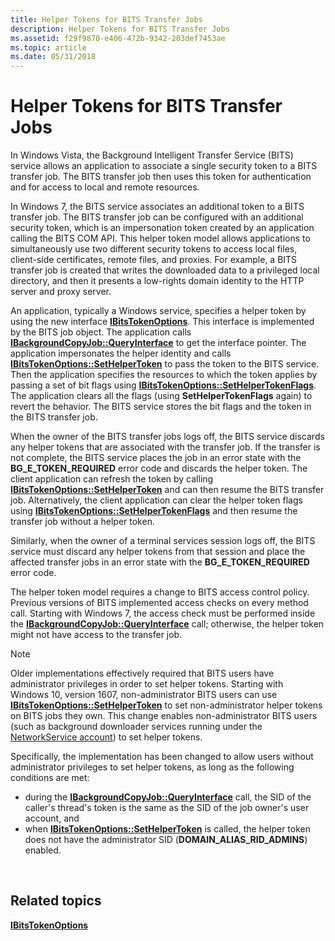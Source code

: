 ```yaml
---
title: Helper Tokens for BITS Transfer Jobs
description: Helper Tokens for BITS Transfer Jobs
ms.assetid: f29f9870-e406-472b-9342-203def7453ae
ms.topic: article
ms.date: 05/31/2018
---
```


# Helper Tokens for BITS Transfer Jobs

In Windows Vista, the Background Intelligent Transfer Service (BITS) service allows an application to associate a single security token to a BITS transfer job. The BITS transfer job then uses this token for authentication and for access to local and remote resources.

In Windows 7, the BITS service associates an additional token to a BITS transfer job. The BITS transfer job can be configured with an additional security token, which is an impersonation token created by an application calling the BITS COM API. This helper token model allows applications to simultaneously use two different security tokens to access local files, client-side certificates, remote files, and proxies. For example, a BITS transfer job is created that writes the downloaded data to a privileged local directory, and then it presents a low-rights domain identity to the HTTP server and proxy server.

An application, typically a Windows service, specifies a helper token by using the new interface [**IBitsTokenOptions**](/windows/desktop/api/Bits4_0/nn-bits4_0-ibitstokenoptions). This interface is implemented by the BITS job object. The application calls [**IBackgroundCopyJob::QueryInterface**](/windows/desktop/api/Bits/nn-bits-ibackgroundcopyjob) to get the interface pointer. The application impersonates the helper identity and calls [**IBitsTokenOptions::SetHelperToken**](/windows/desktop/api/Bits4_0/nf-bits4_0-ibitstokenoptions-sethelpertoken) to pass the token to the BITS service. Then the application specifies the resources to which the token applies by passing a set of bit flags using [**IBitsTokenOptions::SetHelperTokenFlags**](/windows/desktop/api/Bits4_0/nf-bits4_0-ibitstokenoptions-sethelpertokenflags). The application clears all the flags (using **SetHelperTokenFlags** again) to revert the behavior. The BITS service stores the bit flags and the token in the BITS transfer job.

When the owner of the BITS transfer jobs logs off, the BITS service discards any helper tokens that are associated with the transfer job. If the transfer is not complete, the BITS service places the job in an error state with the **BG\_E\_TOKEN\_REQUIRED** error code and discards the helper token. The client application can refresh the token by calling [**IBitsTokenOptions::SetHelperToken**](/windows/desktop/api/Bits4_0/nf-bits4_0-ibitstokenoptions-sethelpertoken) and can then resume the BITS transfer job. Alternatively, the client application can clear the helper token flags using [**IBitsTokenOptions::SetHelperTokenFlags**](/windows/desktop/api/Bits4_0/nf-bits4_0-ibitstokenoptions-sethelpertokenflags) and then resume the transfer job without a helper token.

Similarly, when the owner of a terminal services session logs off, the BITS service must discard any helper tokens from that session and place the affected transfer jobs in an error state with the **BG\_E\_TOKEN\_REQUIRED** error code.

The helper token model requires a change to BITS access control policy. Previous versions of BITS implemented access checks on every method call. Starting with Windows 7, the access check must be performed inside the [**IBackgroundCopyJob::QueryInterface**](/windows/desktop/api/Bits/nn-bits-ibackgroundcopyjob) call; otherwise, the helper token might not have access to the transfer job.

> [!Note]  
> Older implementations effectively required that BITS users have administrator privileges in order to set helper tokens. Starting with Windows 10, version 1607, non-administrator BITS users can use [**IBitsTokenOptions::SetHelperToken**](/windows/desktop/api/Bits4_0/nf-bits4_0-ibitstokenoptions-sethelpertoken) to set non-administrator helper tokens on BITS jobs they own. This change enables non-administrator BITS users (such as background downloader services running under the [NetworkService account](https://msdn.microsoft.com/library/windows/desktop/ms684272)) to set helper tokens.
>
> Specifically, the implementation has been changed to allow users without administrator privileges to set helper tokens, as long as the following conditions are met:
>
> -   during the [**IBackgroundCopyJob::QueryInterface**](/windows/desktop/api/Bits/nn-bits-ibackgroundcopyjob) call, the SID of the caller's thread's token is the same as the SID of the job owner's user account, and
> -   when [**IBitsTokenOptions::SetHelperToken**](/windows/desktop/api/Bits4_0/nf-bits4_0-ibitstokenoptions-sethelpertoken) is called, the helper token does not have the administrator SID (**DOMAIN\_ALIAS\_RID\_ADMINS**) enabled.

 

## Related topics

<dl> <dt>

[**IBitsTokenOptions**](/windows/desktop/api/Bits4_0/nn-bits4_0-ibitstokenoptions)
</dt> </dl>

 

 




